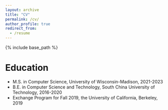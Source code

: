 ```yaml
---
layout: archive
title: "CV"
permalink: /cv/
author_profile: true
redirect_from:
  - /resume
---
```


{% include base_path %}

<!-- Experience
======
* Machine Learning Group, Microsoft Research Asia, research intern, 2020-present -->

Education
======
* M.S. in Computer Science, University of Wisconsin-Madison, 2021-2023
* B.E. in Computer Science and Technology, South China University of Technology, 2016-2020
* Exchange Program for Fall 2019, the University of California, Berkeley, 2019
  
<!-- Publications
======
  <ul>{% for post in site.publications %}
    {% include archive-single-cv.html %}
  {% endfor %}</ul>
  
Projects
======
  <ul>{% for post in site.talks %}
    {% include archive-single-talk-cv.html %}
  {% endfor %}</ul> -->
